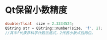 # Qt保留小数精度

```C++
double/float  size = 2.3334524;
QString str = QString::number(size, 'f', 2);
//其中f代表非科学计数法格式，2代表小数点后两位。
```